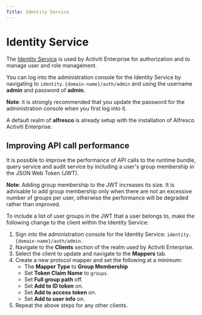 ```yaml
---
Title: Identity Service
---
```


# Identity Service
The [Identity Service](https://docs.alfresco.com/identity/concepts/identity-overview.html) is used by Activiti Enterprise for authorization and to manage user and role management.

You can log into the administration console for the Identity Service by navigating to `identity.{domain-name}/auth/admin` and using the username **admin** and password of **admin**.

**Note**: it is strongly recommended that you update the password for the administration console when you first log into it. 

A default realm of **alfresco** is already setup with the installation of Alfresco Activiti Enterprise. 

## Improving API call performance 
It is possible to improve the performance of API calls to the runtime bundle, query service and audit service by including a user's group membership in the JSON Web Token (JWT). 

**Note**: Adding group membership to the JWT increases its size. It is advisable to add group membership only when there are not an excessive number of groups per user, otherwise the performance will be degraded rather than improved.

To include a list of user groups in the JWT that a user belongs to, make the following change to the client within the Identity Service:

1. Sign into the administration console for the Identity Service: `identity.{domain-name}/auth/admin`.
2. Navigate to the **Clients** section of the realm used by Activiti Enterprise.
3. Select the client to update and navigate to the **Mappers** tab. 
4. Create a new protocol mapper and set the following at a minimum:
	* The **Mapper Type** to **Group Membership**
	* Set **Token Claim Name** to `groups`.
	* Set **Full group path** off.
	* Set **Add to ID token** on.
	* Set **Add to access token** on. 
	* Set **Add to user info** on.  
5. Repeat the above steps for any other clients. 

